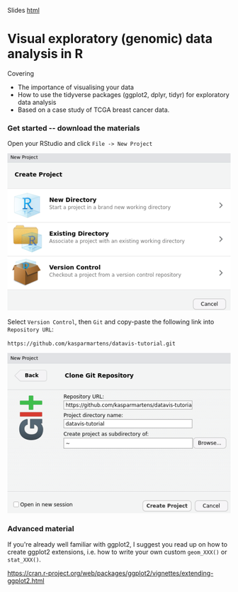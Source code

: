 Slides [html](https://htmlpreview.github.io/?https://raw.githubusercontent.com/kasparmartens/datavis-tutorial/master/2017_12_12_slides.html)

# Visual exploratory (genomic) data analysis in R

Covering

* The importance of visualising your data
* How to use the tidyverse packages (ggplot2, dplyr, tidyr) for exploratory data analysis
* Based on a case study of TCGA breast cancer data. 

### Get started -- download the materials

Open your RStudio and click `File -> New Project`

![](fig/rstudio_git1.png)

Select `Version Control`, then `Git` and copy-paste the following link into `Repository URL`:

`https://github.com/kasparmartens/datavis-tutorial.git` 

![](fig/rstudio_git3.png)

### Advanced material

If you're already well familiar with ggplot2, I suggest you read up on how to create ggplot2 extensions, i.e. how to write your own custom `geom_XXX()` or `stat_XXX()`. 

https://cran.r-project.org/web/packages/ggplot2/vignettes/extending-ggplot2.html
